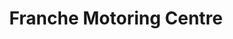 ---
title: "Franche Motoring Centre"
url: /kidderminster/franche-motoring-centre/
shop: car repair
---